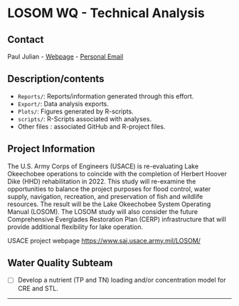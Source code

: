 
# LOSOM WQ - Technical Analysis

## Contact

Paul Julian - [Webpage](http://swampthingecology.org) - [Personal
Email](mailto:pauljulianphd@gmail.com)

## Description/contents

  - `Reports/`: Reports/information generated through this effort.
  - `Export/`: Data analysis exports.
  - `Plots/`: Figures generated by R-scripts.
  - `scripts/`: R-Scripts associated with analyses.
  - Other files : associated GitHub and R-project files.

## Project Information

The U.S. Army Corps of Engineers (USACE) is re-evaluating Lake
Okeechobee operations to coincide with the completion of Herbert Hoover
Dike (HHD) rehabilitation in 2022. This study will re-examine the
opportunities to balance the project purposes for flood control, water
supply, navigation, recreation, and preservation of fish and wildlife
resources. The result will be the Lake Okeechobee System Operating
Manual (LOSOM). The LOSOM study will also consider the future
Comprehensive Everglades Restoration Plan (CERP) infrastructure that
will provide additional flexibility for lake operation.

USACE project webpage <https://www.saj.usace.army.mil/LOSOM/>

## Water Quality Subteam

  - [ ] Develop a nutrient (TP and TN) loading and/or concentration
    model for CRE and STL.

-----
